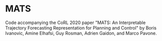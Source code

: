 # MATS
Code accompanying the CoRL 2020 paper "MATS: An Interpretable Trajectory Forecasting Representation for Planning and Control" by Boris Ivanovic, Amine Elhafsi, Guy Rosman, Adrien Gaidon, and Marco Pavone.

